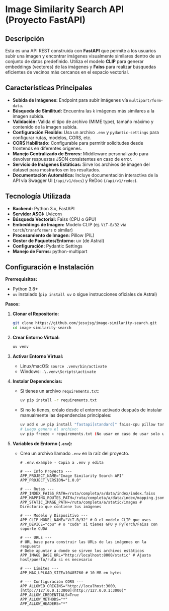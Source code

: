 # Image Similarity Search API (Proyecto FastAPI)

## Descripción

Esta es una API REST construida con **FastAPI** que permite a los usuarios subir una imagen y encontrar imágenes visualmente similares dentro de un conjunto de datos predefinido. Utiliza el modelo **CLIP** para generar embeddings (vectores) de las imágenes y **Faiss** para realizar búsquedas eficientes de vecinos más cercanos en el espacio vectorial.

## Características Principales

* **Subida de Imágenes:** Endpoint para subir imágenes vía `multipart/form-data`.
* **Búsqueda de Similitud:** Encuentra las `k` imágenes más similares a la imagen subida.
* **Validación:** Valida el tipo de archivo (MIME type), tamaño máximo y contenido de la imagen subida.
* **Configuración Flexible:** Usa un archivo `.env` y `pydantic-settings` para configurar rutas, modelos, CORS, etc.
* **CORS Habilitado:** Configurable para permitir solicitudes desde frontends en diferentes orígenes.
* **Manejo Centralizado de Errores:** Middleware personalizado para devolver respuestas JSON consistentes en caso de error.
* **Servicio de Imágenes Estáticas:** Sirve los archivos de imagen del dataset para mostrarlos en los resultados.
* **Documentación Automática:** Incluye documentación interactiva de la API vía Swagger UI (`/api/v1/docs`) y ReDoc (`/api/v1/redoc`).

## Tecnología Utilizada

* **Backend:** Python 3.x, FastAPI
* **Servidor ASGI:** Uvicorn
* **Búsqueda Vectorial:** Faiss (CPU o GPU)
* **Embeddings de Imagen:** Modelo CLIP (ej. `ViT-B/32` vía `torch`/`transformers` o similar)
* **Procesamiento de Imagen:** Pillow (PIL)
* **Gestor de Paquetes/Entorno:** uv (de Astral)
* **Configuración:** Pydantic Settings
* **Manejo de Forms:** python-multipart

## Configuración e Instalación

**Prerrequisitos:**

* Python 3.8+
* `uv` instalado (`pip install uv` o sigue instrucciones oficiales de Astral)

**Pasos:**

1.  **Clonar el Repositorio:**
    ```bash
    git clone https://github.com/jesujsg/image-similarity-search.git
    cd image-similarity-search
    ```

2.  **Crear Entorno Virtual:**
    ```bash
    uv venv
    ```

3.  **Activar Entorno Virtual:**
    * Linux/macOS: `source .venv/bin/activate`
    * Windows: `.\.venv\Scripts\activate`

4.  **Instalar Dependencias:**
    * Si tienes un archivo `requirements.txt`:
        ```bash
        uv pip install -r requirements.txt
        ```
    * Si no lo tienes, créalo desde el entorno activado después de instalar manualmente las dependencias principales:
        ```bash
        uv add o uv pip install "fastapi[standard]" faiss-cpu pillow torch torchvision torchaudio transformers sentence-transformers pydantic-settings python-multipart
        # Luego genera el archivo:
        uv pip freeze > requirements.txt (No usar en caso de usar solo uv)
        ```

5.  **Variables de Entorno (`.env`):**
    * Crea un archivo llamado `.env` en la raíz del proyecto.

        ```dotenv
        # .env.example - Copia a .env y edita

        # --- Info Proyecto ---
        APP_PROJECT_NAME="Image Similarity Search API"
        APP_PROJECT_VERSION="1.0.0"

        # --- Rutas ---
        APP_INDEX_FAISS_PATH=/ruta/completa/a/data/index/index.faiss
        APP_MAPPING_ROUTES_PATH=/ruta/completa/a/data/index/mapping.json
        APP_STATIC_IMAGE_PATH=/ruta/completa/a/static/images # Directorio que contiene tus imágenes

        # --- Modelo y Dispositivo ---
        APP_CLIP_MODEL_NAME="ViT-B/32" # O el modelo CLIP que uses
        APP_DEVICE="cpu" # o "cuda" si tienes GPU y PyTorch/Faiss con soporte CUDA

        # --- URLs ---
        # URL base para construir las URLs de las imágenes en la respuesta
        # Debe apuntar a donde se sirven los archivos estáticos
        APP_IMAGE_BASE_URL="http://localhost:8000/static" # Ajusta host/puerto/ruta si es necesario

        # --- Límites ---
        APP_MAX_UPLOAD_SIZE=10485760 # 10 MB en bytes

        # --- Configuración CORS ---
        APP_ALLOWED_ORIGINS="http://localhost:3000,[http://127.0.0.1:3000](http://127.0.0.1:3000)"
        APP_ALLOW_CREDENTIALS=True
        APP_ALLOW_METHODS="*"
        APP_ALLOW_HEADERS="*"
        ```
